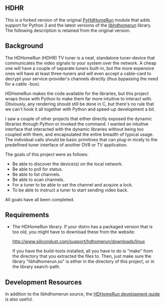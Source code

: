 HDHR
-----------

This is a forked version of the original [PyHdHomeRun](https://github.com/dsoprea/PyHdHomeRun)
module that adds support for Python 3 and the latest versions of the [libhdhomerun](https://github.com/Silicondust/libhdhomerun) library.
The following description is retained from the original version.

Background
----------

The HDHomeRun (HDHR) TV tuner is a neat, standalone tuner-device that 
communicates the video signals to your system over the network. A cheap one 
will have a couple of separate tuners built-in, but the more expensive ones 
will have at least three-tuners and will even accept a cable-card to decrypt 
your service-provider's channels directly (thus bypassing the need for a cable
-box).

HDHomeRun makes the code available for the libraries, but this project wraps 
those with Python to make them far more intuitive to interact with. Obviously, 
any rendering should still be done in C, but there's no rule that we can't 
hook it all together with Python and speed-up development a bit.

I saw a couple of other projects that either directly exposed the dynamic 
libraries through Python or invoked the command. I wanted an intuitive 
interface that interacted with the dynamic libraries without being too coupled 
with them, and encapsulated the entire breadth of typical usage. The 
individual calls should be basic primitives that can plug-in nicely to the 
predefined tuner interface of another DVR or TV application.

The goals of this project were as follows:

- Be able to discover the device(s) on the local network.
- Be able to poll for status.
- Be able to list channels.
- Be able to scan channels.
- For a tuner to be able to set the channel and acquire a lock.
- To be able to instruct a tuner to start sending video back.

All goals have all been completed.


Requirements
------------

- The HDHomeRun library. If your distro has a packaged version that is 
  too old, you might have to download these from the website: 
  
    http://www.silicondust.com/support/hdhomerun/downloads/linux

  If you have the build-tools installed, all you have to do is "make" from the 
  directory that you extracted the files to. Then, just make sure the library 
  "libhdhomerun.so" is either in the directory of this project, or in the 
  library search-path.

Development Resources
---------------------

In addition to the libhdhomerun source, the [HDHomeRun development guide](https://www.silicondust.com/hdhomerun/hdhomerun_development.pdf) is also useful.
